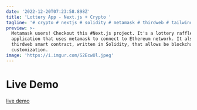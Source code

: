 ```yaml
---
date: '2022-12-20T07:23:58.898Z'
title: 'Lottery App - Next.js + Crypto '
tagline: '# crypto # nextjs # solidity # metamask # thirdweb # tailwind '
preview: >-
  Metamask users! Checkout this #Next.js project. It's a lottery raffle
  application that uses metamask to connect to Ethereum network. It also use a
  thirdweb smart contract, written in Solidity, that allows be blockchain
  customization. 
image: 'https://i.imgur.com/S2EcwUl.jpeg'
---
```

# Live Demo
[live demo](https://lottery-draw.netlify.app/)

